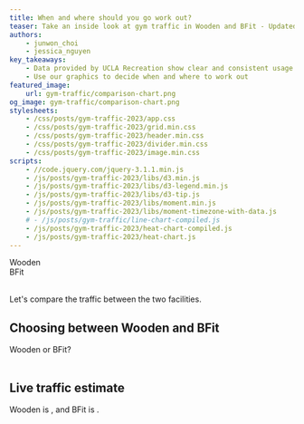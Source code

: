 ```yaml
---
title: When and where should you go work out?
teaser: Take an inside look at gym traffic in Wooden and BFit - Updated for 2023.
authors:
    - junwon_choi
    - jessica_nguyen
key_takeaways:
    - Data provided by UCLA Recreation show clear and consistent usage patterns at Wooden and BFit
    - Use our graphics to decide when and where to work out
featured_image:
    url: gym-traffic/comparison-chart.png
og_image: gym-traffic/comparison-chart.png
stylesheets:
    - /css/posts/gym-traffic-2023/app.css
    - /css/posts/gym-traffic-2023/grid.min.css
    - /css/posts/gym-traffic-2023/header.min.css
    - /css/posts/gym-traffic-2023/divider.min.css
    - /css/posts/gym-traffic-2023/image.min.css
scripts:
    - //code.jquery.com/jquery-3.1.1.min.js
    - /js/posts/gym-traffic-2023/libs/d3.min.js
    - /js/posts/gym-traffic-2023/libs/d3-legend.min.js
    - /js/posts/gym-traffic-2023/libs/d3-tip.js
    - /js/posts/gym-traffic-2023/libs/moment.min.js
    - /js/posts/gym-traffic-2023/libs/moment-timezone-with-data.js
    # - /js/posts/gym-traffic/line-chart-compiled.js
    - /js/posts/gym-traffic-2023/heat-chart-compiled.js
    - /js/posts/gym-traffic-2023/heat-chart.js
---
```


<div class='ui centered medium header'>Wooden</div>
<div class='ui centered grid'>
  <div class='twelve wide column'>
    <div class='heat-chart' id='wooden-heatmap'></div>
  </div>
</div>

<div class='ui centered medium header'>BFit</div>
<div class='ui centered grid'>
  <div class='twelve wide column'>
    <div class='heat-chart' id='bfit-heatmap'></div>
  </div>
</div>

<br>

Let's compare the traffic between the two facilities.

## Choosing between Wooden and BFit

  <div class='ui centered medium header'>Wooden or BFit?</div>
  <div class='ui centered grid'>
    <div class='twelve wide column'>
      <div class='heat-chart' id='comparison-heatmap'></div>
    </div>
  </div>

<br>

## Live traffic estimate


<span class='wooden bold'>Wooden</span> is <span id='wooden-traffic-text'></span>, and
<span class='bfit bold'>BFit</span> is <span id='bfit-traffic-text'></span>.

